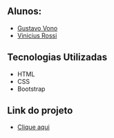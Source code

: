 ## Alunos:
- [Gustavo Vono](https://github.com/gutvono)
- [Vinicius Rossi](https://github.com/ViniciusRossi02)

## Tecnologias Utilizadas
- HTML
- CSS
- Bootstrap

## Link do projeto
- [Clique aqui](https://gutvono.github.io/prova_ling_prog)
